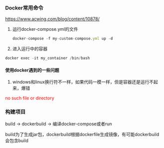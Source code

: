 ### Docker常用命令

https://www.acwing.com/blog/content/10878/

1. 运行docker-compose.yml的文件

   ```js
   docker-compose -f my-custom-compose.yml up -d
   ```

2. 进入运行中的容器

```js
docker exec -it my_container /bin/bash
```



#### 使用docker遇到的一些问题

1. windows和linux换行符不一样，如果代码一模一样，但是容器还是运行不起来，爆错

<span style="color:red;"> no such file or directory</span>

### 构建项目

build -> dockerbuild -> 编译docker-compose或者run

build为了生成jar包，dockerbuild根据dockerfile生成镜像，有可能dockerbuild会包含build

